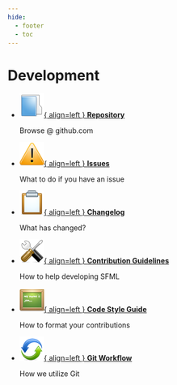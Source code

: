 ```yaml
---
hide:
  - footer
  - toc
---
```


# Development

<div class="grid cards" markdown>

-   [![](../images/icons/repository.png){ align=left } __Repository__](https://github.com/SFML/SFML)

    Browse @ github.com

-   [![](../images/icons/issues.png){ align=left } __Issues__](issues.md)

    What to do if you have an issue

-   [![](../images/icons/changelog.png){ align=left } __Changelog__](changelog.md)

    What has changed?

-   [![](../images/icons/contribute.png){ align=left } __Contribution Guidelines__](contribute.md)

    How to help developing SFML

-   [![](../images/icons/style.png){ align=left } __Code Style Guide__](style.md)

    How to format your contributions

-   [![](../images/icons/workflow.png){ align=left } __Git Workflow__](workflow.md)

    How we utilize Git

</div>